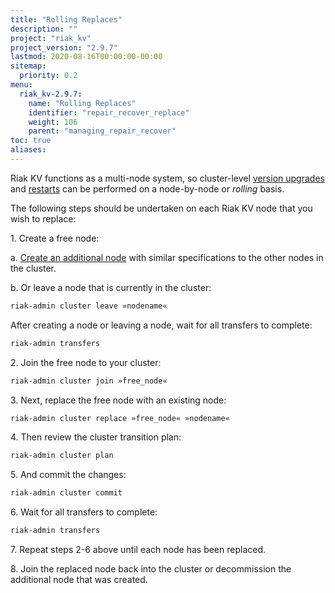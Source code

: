 ```yaml
---
title: "Rolling Replaces"
description: ""
project: "riak_kv"
project_version: "2.9.7"
lastmod: 2020-08-16T00:00:00-00:00
sitemap:
  priority: 0.2
menu:
  riak_kv-2.9.7:
    name: "Rolling Replaces"
    identifier: "repair_recover_replace"
    weight: 106
    parent: "managing_repair_recover"
toc: true
aliases:
---
```


[upgrade]: {{<baseurl>}}riak/kv/2.9.7/setup/upgrading/cluster/
[rolling restarts]: {{<baseurl>}}riak/kv/2.9.7/using/repair-recovery/rolling-restart/
[add node]: {{<baseurl>}}riak/kv/2.9.7/using/cluster-operations/adding-removing-nodes

Riak KV functions as a multi-node system, so cluster-level [version upgrades][upgrade] and [restarts][rolling restarts] can be performed on a node-by-node or *rolling* basis.

The following steps should be undertaken on each Riak KV node that you wish to replace:

1\. Create a free node:

  a\. [Create an additional node][add node] with similar specifications to the other nodes in the cluster.

  b\. Or leave a node that is currently in the cluster:

  ```bash
  riak-admin cluster leave »nodename«
  ```

  After creating a node or leaving a node, wait for all transfers to complete:

  ```bash
  riak-admin transfers
  ```

2\. Join the free node to your cluster:

```bash
riak-admin cluster join »free_node«
```

3\. Next, replace the free node with an existing node:

```bash
riak-admin cluster replace »free_node« »nodename«
```

4\. Then review the cluster transition plan:

```bash
riak-admin cluster plan
```

5\. And commit the changes:

```bash
riak-admin cluster commit
```

6\. Wait for all transfers to complete:

```bash
riak-admin transfers
```

7\. Repeat steps 2-6 above until each node has been replaced.

8\. Join the replaced node back into the cluster or decommission the additional node that was created.

